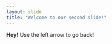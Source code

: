 ```yaml
---
layout: slide
title: "Welcome to our second slide!"
---
```

**Hey!**
Use the left arrow to go back!

